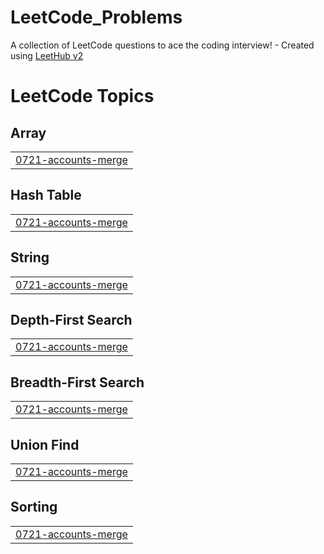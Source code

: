 # LeetCode_Problems
A collection of LeetCode questions to ace the coding interview! - Created using [LeetHub v2](https://github.com/arunbhardwaj/LeetHub-2.0)

<!---LeetCode Topics Start-->
# LeetCode Topics
## Array
|  |
| ------- |
| [0721-accounts-merge](https://github.com/kkr-97/problem-1/tree/master/0721-accounts-merge) |
## Hash Table
|  |
| ------- |
| [0721-accounts-merge](https://github.com/kkr-97/problem-1/tree/master/0721-accounts-merge) |
## String
|  |
| ------- |
| [0721-accounts-merge](https://github.com/kkr-97/problem-1/tree/master/0721-accounts-merge) |
## Depth-First Search
|  |
| ------- |
| [0721-accounts-merge](https://github.com/kkr-97/problem-1/tree/master/0721-accounts-merge) |
## Breadth-First Search
|  |
| ------- |
| [0721-accounts-merge](https://github.com/kkr-97/problem-1/tree/master/0721-accounts-merge) |
## Union Find
|  |
| ------- |
| [0721-accounts-merge](https://github.com/kkr-97/problem-1/tree/master/0721-accounts-merge) |
## Sorting
|  |
| ------- |
| [0721-accounts-merge](https://github.com/kkr-97/problem-1/tree/master/0721-accounts-merge) |
<!---LeetCode Topics End-->
